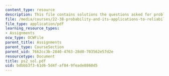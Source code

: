 ```yaml
---
content_type: resource
description: This file contains solutions the questions asked for problem set 2.
file: /media/courses/22-38-probability-and-its-applications-to-reliability-quality-control-and-risk-assessment-fall-2005/bdbbb3f361d65d4faf849feade8860d5_ps2_sol.pdf
file_type: application/pdf
learning_resource_types:
- Assignments
ocw_type: OCWFile
parent_title: Assignments
parent_type: CourseSection
parent_uid: 7662cc3b-2840-4763-28d0-703562e57d2e
resourcetype: Document
title: ps2_sol.pdf
uid: bdbbb3f3-61d6-5d4f-af84-9feade8860d5
---
```

